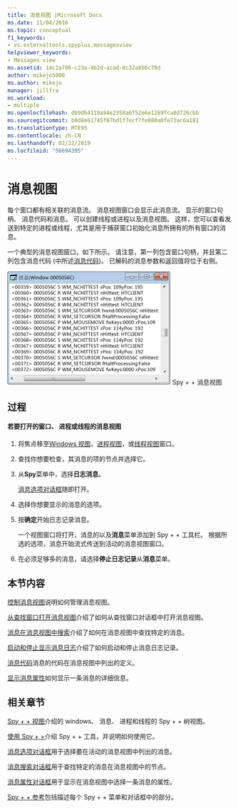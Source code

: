 ```yaml
---
title: 消息视图 |Microsoft Docs
ms.date: 11/04/2016
ms.topic: conceptual
f1_keywords:
- vs.externaltools.spyplus.messagesview
helpviewer_keywords:
- Messages view
ms.assetid: 14c2a786-c23a-4b2d-acad-8c32a856c70d
author: mikejo5000
ms.author: mikejo
manager: jillfra
ms.workload:
- multiple
ms.openlocfilehash: db9d64119a94e2358a6f52e6e1269fca8d726cbb
ms.sourcegitcommit: b0d8e61745f67bd1f7ecf7fe080a0fe73ac6a181
ms.translationtype: MTE95
ms.contentlocale: zh-CN
ms.lasthandoff: 02/22/2019
ms.locfileid: "56694395"
---
```

# <a name="messages-view"></a>消息视图
每个窗口都有相关联的消息流。 消息视图窗口会显示此消息流。 显示的窗口句柄、 消息代码和消息。 可以创建线程或进程以及消息视图。 这样，您可以查看发送到特定的进程或线程，尤其是用于捕获窗口初始化消息所拥有的所有窗口的消息。

 一个典型的消息视图窗口，如下所示。 请注意，第一列包含窗口句柄，并且第二列包含消息代码 (中所述[消息代码](../debugger/message-codes.md))。 已解码的消息参数和返回值将位于右侧。

 ![Spy&#43; &#43;消息视图](../debugger/media/spy--_messagesview.png "Spy + + _MessagesView") Spy + + 消息视图

## <a name="procedures"></a>过程

#### <a name="to-open-a-messages-view-for-a-window-process-or-thread"></a>若要打开的窗口、 进程或线程的消息视图

1.  将焦点移至[Windows 视图](../debugger/windows-view.md)，[进程视图](../debugger/processes-view.md)，或[线程视图](../debugger/threads-view.md)窗口。

2.  查找你想要检查，其消息的项的节点并选择它。

3.  从**Spy**菜单中，选择**日志消息**。

     [消息选项对话框](../debugger/message-options-dialog-box.md)随即打开。

4.  选择你想要显示的消息的选项。

5.  按**确定**开始日志记录消息。

     一个视图窗口将打开，消息的以及**消息**菜单添加到 Spy + + 工具栏。 根据所选的选项，消息开始流式传送到活动的消息视图窗口。

6.  在必须足够多的消息，请选择**停止日志记录**从**消息**菜单。

## <a name="in-this-section"></a>本节内容
 [控制消息视图](../debugger/how-to-control-messages-view.md)说明如何管理消息视图。

 [从查找窗口打开消息视图](../debugger/how-to-open-messages-view-from-find-window.md)介绍了如何从查找窗口对话框中打开消息视图。

 [消息在消息视图中搜索](../debugger/how-to-search-for-a-message-in-messages-view.md)介绍了如何在消息视图中查找特定的消息。

 [启动和停止显示消息日志](../debugger/how-to-start-and-stop-the-message-log-display.md)介绍了如何启动和停止消息日志记录。

 [消息代码](../debugger/message-codes.md)消息的代码在消息视图中列出的定义。

 [显示消息属性](../debugger/how-to-display-message-properties.md)如何显示一条消息的详细信息。

## <a name="related-sections"></a>相关章节
 [Spy + + 视图](../debugger/spy-increment-views.md)介绍的 windows、 消息、 进程和线程的 Spy + + 树视图。

 [使用 Spy + +](../debugger/using-spy-increment.md)介绍 Spy + + 工具，并说明如何使用它。

 [消息选项对话框](../debugger/message-options-dialog-box.md)用于选择要在活动的消息视图中列出的消息。

 [消息搜索对话框](../debugger/message-search-dialog-box.md)用于查找特定的消息在消息视图中的节点。

 [消息属性对话框](../debugger/message-properties-dialog-box.md)用于显示在消息视图中选择一条消息的属性。

 [Spy + + 参考](../debugger/spy-increment-reference.md)包括描述每个 Spy + + 菜单和对话框中的部分。